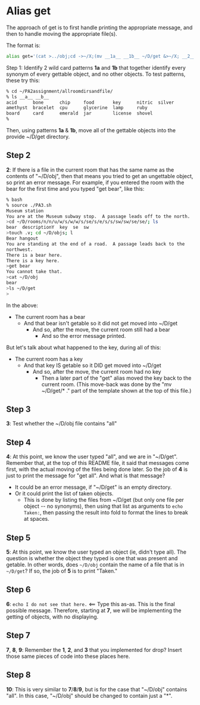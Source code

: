 # Alias get

The approach of get is to first handle printing the appropriate message, and then to handle moving the appropriate file(s).

The format is:

```bash
alias get='(cat >../obj;cd ->~/X;(mv __1a__ __1b__ ~/D/get &>~/X; __2__ || (cd ~/D/get; __3__ && (__4__) || (__5__ || __6__))); (cd ~/D; __7__ ; __8__ ; __9__ ; __10__ ; cd get; mv `cat ../obj` ../inv)&>~/X;mv ~/D/get/* .)2>~/X <'
```

Step 1:
Identify 2 wild card patterns __1a__ and __1b__ that together identify every synonym of every gettable object, and no other objects.
To test patterns, these try this:

```bash
% cd ~/PA2assignment/allroomdirsandfile/
% ls __a__ __b__
acid      bone      chip     food       key      nitric  silver
amethyst  bracelet  cpu      glycerine  lamp     ruby
board     card      emerald  jar        license  shovel
%
```

Then, using patterns __1a__ & __1b__, move all of the gettable objects into the provide ~/D/get directory.

## Step 2

__2__:
If there is a file in the current room that has the same name as the contents of "~/D/obj", then that means you tried to get an ungettable object, so print an error message.
For example, if you entered the room with the bear for the first time and you typed "get bear", like this:

```bash
% bash
% source ./PA3.sh
Museum station
You are at the Museum subway stop.  A passage leads off to the north.
>cd ~/D/rooms/n/n/u/w/s/w/w/s/se/s/e/s/s/sw/sw/se/se/; ls
bear  descriptionY  key  se  sw
>touch .v; cd ~/D/objs; l
Bear hangout
You are standing at the end of a road.  A passage leads back to the
northwest.
There is a bear here.
There is a key here.
>get bear
You cannot take that.
>cat ~/D/obj
bear
>ls ~/D/get
>
```

In the above:

- The current room has a bear
  - And that bear isn't getable so it did not get moved into ~/D/get
    - And so, after the move, the current room still had a bear
      - And so the error message printed.

But let's talk about what happened to the key, during all of this:

- The current room has a key
  - And that key IS getable so it DID get moved into ~/D/get
    - And so, after the move, the current room had no key
      - Then a later part of the "get" alias moved the key back to the current room. (This move-back was done by the "mv ~/D/get/* ." part of the template shown at the top of this file.)

## Step 3

__3__: Test whether the ~/D/obj file contains "all"

## Step 4

__4__:
At this point, we know the user typed "all", and we are in "~/D/get".
Remember that, at the top of this README file, it said that messages come first, with the actual moving of the files being done later.
So the job of __4__ is just to print the message for "get all".
And what is that message?

- It could be an error message, if "~/D/get" is an empty directory.
- Or it could print the list of taken objects.
  - This is done by listing the files from ~/D/get (but only one file per object -- no synonyms), then using that list as arguments to `echo Taken:`, then passing the result into fold to format the lines to break at spaces.

## Step 5

__5__:
At this point, we know the user typed an object (ie, didn't type all).
The question is whether the object they typed is one that was present and getable.
In other words, does `~/D/obj` contain the name of a file that is in `~/D/get`?
If so, the job of __5__ is to print "Taken."

## Step 6

__6__:
`echo I do not see that here.`    <== Type this as-as.
This is the final possible message.
Therefore, starting at __7__, we will be implementing the getting of objects, with no displaying.

## Step 7

__7__, __8__, __9__:
Remember the __1__, __2__, and __3__ that you implemented for drop?
Insert those same pieces of code into these places here.

## Step 8

__10__:
This is very similar to __7__/__8__/__9__, but is for the case that "~/D/obj" contains "all".
In this case, "~/D/obj" should be changed to contain just a "*".
